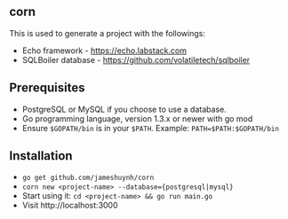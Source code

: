 ## corn

This is used to generate a project with the followings:

- Echo framework - https://echo.labstack.com
- SQLBoiler database - https://github.com/volatiletech/sqlboiler

## Prerequisites

- PostgreSQL or MySQL if you choose to use a database.
- Go programming language, version 1.3.x or newer with go mod
- Ensure `$GOPATH/bin` is in your `$PATH`. Example: `PATH=$PATH:$GOPATH/bin`

## Installation

- `go get github.com/jameshuynh/corn`
- `corn new <project-name> --database={postgresql|mysql}`
- Start using it: `cd <project-name> && go run main.go`
- Visit http://localhost:3000
